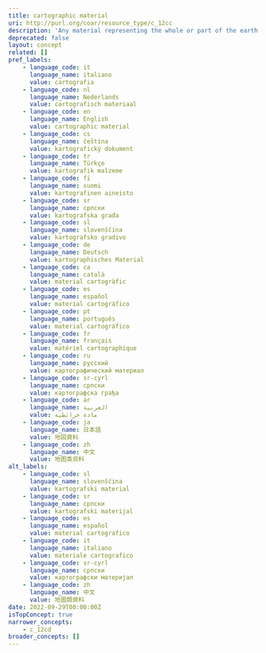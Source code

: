 ```yaml
---
title: cartographic material
uri: http://purl.org/coar/resource_type/c_12cc
description: 'Any material representing the whole or part of the earth or any celestial body at any scale. Cartographic materials include two- and three-dimensional maps and plans (including maps of imaginary places); aeronautical, navigational, and celestial charts; atlases; globes; block diagrams; sections; aerial photographs with a cartographic purpose; bird''s-eye views (map views), etc. [Source: http://www.loc.gov/marc/cfmap.html]'
deprecated: false
layout: concept
related: []
pref_labels:
    - language_code: it
      language_name: italiano
      value: cartografia
    - language_code: nl
      language_name: Nederlands
      value: cartografisch materiaal
    - language_code: en
      language_name: English
      value: cartographic material
    - language_code: cs
      language_name: čeština
      value: kartografický dokument
    - language_code: tr
      language_name: Türkçe
      value: kartografik malzeme
    - language_code: fi
      language_name: suomi
      value: kartografinen aineisto
    - language_code: sr
      language_name: српски
      value: kartografska građa
    - language_code: sl
      language_name: slovenščina
      value: kartografsko gradivo
    - language_code: de
      language_name: Deutsch
      value: kartographisches Material
    - language_code: ca
      language_name: català
      value: material cartogràfic
    - language_code: es
      language_name: español
      value: material cartográfico
    - language_code: pt
      language_name: português
      value: material cartográfico
    - language_code: fr
      language_name: français
      value: matériel cartographique
    - language_code: ru
      language_name: русский
      value: картографический материал
    - language_code: sr-cyrl
      language_name: српски
      value: картографска грађа
    - language_code: ar
      language_name: العربية
      value: مادة خرائطية
    - language_code: ja
      language_name: 日本語
      value: 地図資料
    - language_code: zh
      language_name: 中文
      value: 地图类资料
alt_labels:
    - language_code: sl
      language_name: slovenščina
      value: kartografski material
    - language_code: sr
      language_name: српски
      value: kartografski materijal
    - language_code: es
      language_name: español
      value: material cartografico
    - language_code: it
      language_name: italiano
      value: materiale cartografico
    - language_code: sr-cyrl
      language_name: српски
      value: картографски материјал
    - language_code: zh
      language_name: 中文
      value: 地圖類資料
date: 2022-09-29T00:00:00Z
isTopConcept: true
narrower_concepts:
    - c_12cd
broader_concepts: []
---
```


